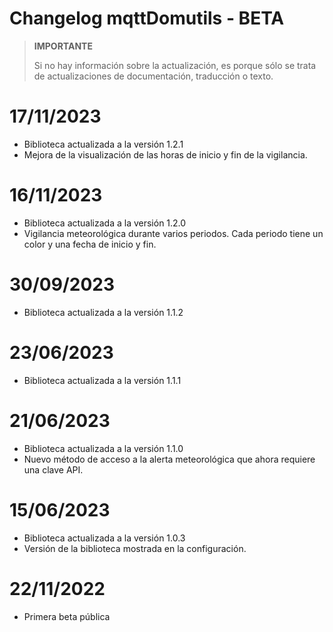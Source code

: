 # Changelog mqttDomutils - BETA

>**IMPORTANTE**
>
>Si no hay información sobre la actualización, es porque sólo se trata de actualizaciones de documentación, traducción o texto.

# 17/11/2023
- Biblioteca actualizada a la versión 1.2.1
- Mejora de la visualización de las horas de inicio y fin de la vigilancia.

# 16/11/2023
- Biblioteca actualizada a la versión 1.2.0
- Vigilancia meteorológica durante varios periodos. Cada periodo tiene un color y una fecha de inicio y fin.

# 30/09/2023
- Biblioteca actualizada a la versión 1.1.2

# 23/06/2023
- Biblioteca actualizada a la versión 1.1.1

# 21/06/2023
- Biblioteca actualizada a la versión 1.1.0
- Nuevo método de acceso a la alerta meteorológica que ahora requiere una clave API.

# 15/06/2023
- Biblioteca actualizada a la versión 1.0.3
- Versión de la biblioteca mostrada en la configuración.

# 22/11/2022
- Primera beta pública
